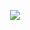 <p align="center">
  <img src = https://github-readme-stats.vercel.app/api?username=ysogg&show_icons=true&hide_border=true&hide=issues&theme=calm></img>
  <br>
<!--   <a href="https://ysogg.github.io">Check out my site</a> -->
</p>


